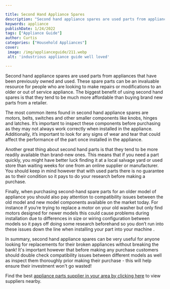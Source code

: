 ```yaml
---

title: Second Hand Appliance Spares
description: "Second hand appliance spares are used parts from appliances that have been previously owned and used. These spare parts can be an ...take a moment to check it out "
keywords: appliance
publishDate: 1/24/2022
tags: ["Appliance Guide"]
author: Curtis
categories: ["Household Appliances"]
cover: 
 image: /img/applianceguide/211.webp
 alt: 'industrious appliance guide well loved'

---
```


Second hand appliance spares are used parts from appliances that have been previously owned and used. These spare parts can be an invaluable resource for people who are looking to make repairs or modifications to an older or out of service appliance. The biggest benefit of using second hand spares is that they tend to be much more affordable than buying brand new parts from a retailer.

The most common items found in second hand appliance spares are motors, belts, switches and other smaller components like knobs, hinges and latches. It’s important to inspect these components before purchasing as they may not always work correctly when installed in the appliance. Additionally, it’s important to look for any signs of wear and tear that could affect the performance of the part once installed in the appliance.

Another great thing about second hand parts is that they tend to be more readily available than brand-new ones. This means that if you need a part quickly, you might have better luck finding it at a local salvage yard or used store than waiting weeks for one from an online supplier or manufacturer. You should keep in mind however that with used parts there is no guarantee as to their condition so it pays to do your research before making a purchase.

Finally, when purchasing second-hand spare parts for an older model of appliance you should also pay attention to compatibility issues between the old model and new model components available on the market today. For instance if you’re trying to replace a motor on your old washer but only find motors designed for newer models this could cause problems during installation due to differences in size or wiring configuration between models so it pays off doing some research beforehand so you don’t run into these issues down the line when installing your part into your machine . 

In summary, second hand appliance spares can be very useful for anyone looking for replacements for their broken appliances without breaking the bank! It's important however that before making any purchase customers should double check compatibility issues between different models as well as inspect them thoroughly prior making their purchase - this will help ensure their investment won't go wasted!

Find the best <a href="/pages/appliance-parts-suppliers/">appliance parts supplier in your area by clicking here</a> to view suppliers nearby.
